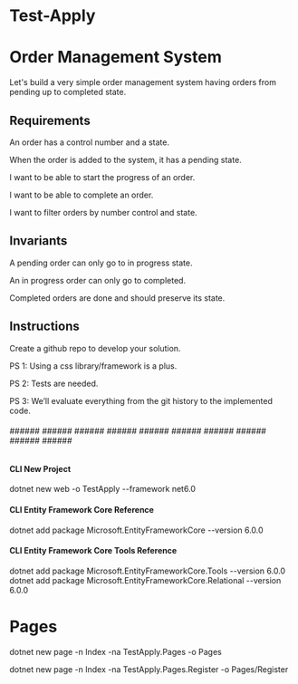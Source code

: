 # Test-Apply

# Order Management System
Let's build a very simple order management system having orders from pending up to completed state.

## Requirements

An order has a control number and a state.

When the order is added to the system, it has a pending state.

I want to be able to start the progress of an order.

I want to be able to complete an order.

I want to filter orders by number control and state.

## Invariants
A pending order can only go to in progress state.

An in progress order can only go to completed.

Completed orders are done and should preserve its state.

## Instructions
Create a github repo to develop your solution.


PS 1: Using a css library/framework is a plus.

PS 2: Tests are needed.

PS 3: We’ll evaluate everything from the git history to the implemented code.


###### ###### ###### ###### ###### ###### ###### ###### ###### ###### ###### ###### 

#### CLI New Project
dotnet new web -o TestApply --framework net6.0

#### CLI Entity Framework Core Reference 
dotnet add package Microsoft.EntityFrameworkCore --version 6.0.0

#### CLI Entity Framework Core Tools Reference 
dotnet add package Microsoft.EntityFrameworkCore.Tools --version 6.0.0
dotnet add package Microsoft.EntityFrameworkCore.Relational --version 6.0.0

# Pages
dotnet new page -n Index        -na TestApply.Pages           -o Pages

dotnet new page -n Index        -na TestApply.Pages.Register      -o Pages/Register